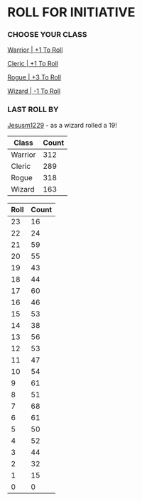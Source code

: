 # ROLL FOR INITIATIVE
### CHOOSE YOUR CLASS

[Warrior | +1 To Roll](https://github.com/benjaminsampica/benjaminsampica/issues/new?title=roll%7Cwarrior&body=Just+click+%27Submit+new+issue%27.)

[Cleric | +1 To Roll](https://github.com/benjaminsampica/benjaminsampica/issues/new?title=roll%7Ccleric&body=Just+click+%27Submit+new+issue%27.)

[Rogue | +3 To Roll](https://github.com/benjaminsampica/benjaminsampica/issues/new?title=roll%7Crogue&body=Just+click+%27Submit+new+issue%27.)

[Wizard | -1 To Roll](https://github.com/benjaminsampica/benjaminsampica/issues/new?title=roll%7Cwizard&body=Just+click+%27Submit+new+issue%27.)
### LAST ROLL BY
[Jesusm1229](https://www.github.com/Jesusm1229) - as a wizard rolled a 19!

|Class|Count|
|-|-|
|Warrior|312|
|Cleric|289|
|Rogue|318|
|Wizard|163|

|Roll|Count|
|-|-|
|23|16
|22|24
|21|59
|20|55
|19|43
|18|44
|17|60
|16|46
|15|53
|14|38
|13|56
|12|53
|11|47
|10|54
|9|61
|8|51
|7|68
|6|61
|5|50
|4|52
|3|44
|2|32
|1|15
|0|0
